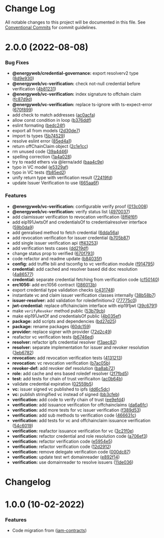 # Change Log

All notable changes to this project will be documented in this file.
See [Conventional Commits](https://conventionalcommits.org) for commit guidelines.

# 2.0.0 (2022-08-08)


### Bug Fixes

* **@energyweb/credential-governance:** export resolverv2 type ([8d9e930](https://github.com/energywebfoundation/ew-credentials/commit/8d9e9302788536509e9723d6fc6f71824d193724))
* **@energyweb/vc-verification:** check not-null credential before verification ([4b81231](https://github.com/energywebfoundation/ew-credentials/commit/4b81231fc0040cfd60d1c29a5fa356cb50ae8ec6))
* **@energyweb/vc-verification:** index signature to offchain claim ([fc87d9d](https://github.com/energywebfoundation/ew-credentials/commit/fc87d9d9030c40cbc50a03eeef4b0691eaeddd24))
* **@energyweb/vc-verification:** replace ts-ignore with ts-expect-error ([670f899](https://github.com/energywebfoundation/ew-credentials/commit/670f899fd00335185d67691b564592a7e0b07f00))
* add check to match addresses ([ac0acfa](https://github.com/energywebfoundation/ew-credentials/commit/ac0acfae80cff1b4501d5bd340229bc910553052))
* allow const condition in loop ([b376ddf](https://github.com/energywebfoundation/ew-credentials/commit/b376ddf1721e87f83de212a05d0ad84ac2995d2a))
* eslint formating ([bedc24f](https://github.com/energywebfoundation/ew-credentials/commit/bedc24fcccf7cb9eb3ca1fff695fee71a1f856ef))
* export all from models ([2d30de7](https://github.com/energywebfoundation/ew-credentials/commit/2d30de706b17079d708207e2fb941fc229c8a314))
* import ts types ([5b74529](https://github.com/energywebfoundation/ew-credentials/commit/5b74529e0ece38c7f85c3b0830a6a0c7ea63281b))
* resolve eslint error ([85ed4a1](https://github.com/energywebfoundation/ew-credentials/commit/85ed4a164092ec3ec337736f0d222e283c5e0b46))
* return offChainClaim object ([2c1e1cc](https://github.com/energywebfoundation/ew-credentials/commit/2c1e1ccebb9a357e2b674b687f1d3b91f2149985))
* rm unused code ([39a4d46](https://github.com/energywebfoundation/ew-credentials/commit/39a4d468b9442016c538cf3bc7fe2de4f98527c0))
* spelling correction ([1a4a028](https://github.com/energywebfoundation/ew-credentials/commit/1a4a0282db0d7ae1660b30830f5bfc4c6f0e1e8f))
* try to readd ethers via @lerna/add ([baa4c9e](https://github.com/energywebfoundation/ew-credentials/commit/baa4c9e5a96d502703675bd7718fa40d39838c98))
* typo in VC model ([e5329af](https://github.com/energywebfoundation/ew-credentials/commit/e5329af8e250bf236565d393f48cdd9cb24741fb))
* typo in VC tests ([fb85ed2](https://github.com/energywebfoundation/ew-credentials/commit/fb85ed247d44b8db874ab4efdd78e7b564285c4e))
* unify return type with verification result ([72419fd](https://github.com/energywebfoundation/ew-credentials/commit/72419fd0484ac1d2363045876e239becd7be4cda))
* update Issuer Verification to use ([665aa6f](https://github.com/energywebfoundation/ew-credentials/commit/665aa6f283021d2642c39e263e61ebc8be01b243))


### Features

* **@energyweb/vc-verification:** configurable verify proof ([013c008](https://github.com/energywebfoundation/ew-credentials/commit/013c008c31732cc9ae576f1731a2f62e6a145cd8))
* **@energyweb/vc-verification:** verify status list ([4970037](https://github.com/energywebfoundation/ew-credentials/commit/497003799e4a03531d9fb8e7c2715e034dee9b08))
* add claimissuer verification to revocation verification ([8ff4f6f](https://github.com/energywebfoundation/ew-credentials/commit/8ff4f6fad30533b3682337bfcb5d25f145636412))
* add eip191JwtsOf and credentialsOf to credentialresolver interface ([59b0da9](https://github.com/energywebfoundation/ew-credentials/commit/59b0da92b1f4f32c672f352c4a9c44530bdc3f41))
* add genralised method to fetch credential ([6dda56a](https://github.com/energywebfoundation/ew-credentials/commit/6dda56a5dde3f69e30ffb07324de95d816bbf0e7))
* add revocation verification for issuer credential ([b705b87](https://github.com/energywebfoundation/ew-credentials/commit/b705b874d8462856d49312a1e56dcaf42ce5f86b))
* add single issuer verification api ([ff43253](https://github.com/energywebfoundation/ew-credentials/commit/ff4325370c72eafb5a4dc4f2079c6e420f38327f))
* add verification tests cases ([dd219df](https://github.com/energywebfoundation/ew-credentials/commit/dd219df0db605b455bb9883a402a5224591c5fd5))
* change status prop to verified ([670f793](https://github.com/energywebfoundation/ew-credentials/commit/670f793308dd5100d1e3886c795034aa9c10543b))
* code refactor and readme update ([b84035f](https://github.com/energywebfoundation/ew-credentials/commit/b84035f8dbb534a133d51e451993878f5e1e5944))
* **config:** add truffle bili and tsconfig to vc verification module ([f914795](https://github.com/energywebfoundation/ew-credentials/commit/f9147954f82ff793eef698d5e37b002258592a44))
* **credential:** add cached and resolver based did doc resolution ([4a86577](https://github.com/energywebfoundation/ew-credentials/commit/4a86577b8c2c499f8fc26c60a2ed733e15b01f6d))
* **credential:** separate credential fetching from verification code ([cf50140](https://github.com/energywebfoundation/ew-credentials/commit/cf50140c901ecac0b5a04b93a8b63e84b77058d8))
* **erc1056:** add erc1056 contract ([086013b](https://github.com/energywebfoundation/ew-credentials/commit/086013b18c9b9b85711318a63db5071beeeb931d))
* export credential type validation checks ([c431748](https://github.com/energywebfoundation/ew-credentials/commit/c431748169a0401c9e57dc20c1aba53e7c1f8ca7))
* instantiate vc and claim issuer verification classes internally ([38b58b7](https://github.com/energywebfoundation/ew-credentials/commit/38b58b7ac94693dc3f19a137e52bc0fd2cba96fe))
* **issuer-resolver:** add validation for roledefinitionv2 ([77775c0](https://github.com/energywebfoundation/ew-credentials/commit/77775c0b7650a13eb7b7ee178fa80d38a0829f91))
* **jwt-credential:** replace offchainclaim interface with eip191jwt ([39c6791](https://github.com/energywebfoundation/ew-credentials/commit/39c6791fc1c71c5ea2555c22fbef0afd11b6639f))
* make `verifyRevoker` method public ([53b79cb](https://github.com/energywebfoundation/ew-credentials/commit/53b79cb89f38b1ad5a5160af73785c607862564e))
* make eip191JwtOf and credentialsOf public ([4b035ef](https://github.com/energywebfoundation/ew-credentials/commit/4b035ef78f83b46d9f4c56ec96364d7c33aa05fb))
* **package:** add scripts and dependencies ([bd27d25](https://github.com/energywebfoundation/ew-credentials/commit/bd27d25fb92cac0f7f22afbe1d255207146c29c3))
* **package:** rename packages ([60dc159](https://github.com/energywebfoundation/ew-credentials/commit/60dc159f84f27b2ca933c0fbabe1d6890e15dc7b))
* **provider:** replace signer with provider ([72d2c49](https://github.com/energywebfoundation/ew-credentials/commit/72d2c490c9e65606523c1ff329bdf4b965ad6815))
* reafactor vc verification tests ([b6746ed](https://github.com/energywebfoundation/ew-credentials/commit/b6746ed8680c05976b0a9e7c622c69ac18177851))
* **resolver:** refactor ipfs credential resolver ([f3aec82](https://github.com/energywebfoundation/ew-credentials/commit/f3aec826e2f7dde063624671cb99a026f94d2f9e))
* **resolver:** separate implementation for issuer and revoker resolution ([3eb6782](https://github.com/energywebfoundation/ew-credentials/commit/3eb6782c3a4caf5ac6654c92d9207f6b4310dc40))
* **revocation:** add revocation verification tests ([4131213](https://github.com/energywebfoundation/ew-credentials/commit/4131213583aaaff30949c0cac460efac4c10d3af))
* **revocation:** vc revocation verification ([b7ac05b](https://github.com/energywebfoundation/ew-credentials/commit/b7ac05ba10bf17f7b2a0b9e4075893bbc43dbb7c))
* **revoker-def:** add revoker def resolution ([ba8ab72](https://github.com/energywebfoundation/ew-credentials/commit/ba8ab7211857de9dd37552ceb1861ade34bc9834))
* **role:** add cache and ens based roledef resolver ([2f7fbd5](https://github.com/energywebfoundation/ew-credentials/commit/2f7fbd5b91e382859842b76a11c7523894de2d29))
* **test:** add tests for chain of trust verificaiton ([ac0b64b](https://github.com/energywebfoundation/ew-credentials/commit/ac0b64bb8d46cb4e148c328b830dd802d374e8f6))
* validate credential expiration ([02559b5](https://github.com/energywebfoundation/ew-credentials/commit/02559b5119d08aa783b2b5e6abd97b289eee9679))
* **vc:** issuer signed vc published to ipfs ([dd6c5dc](https://github.com/energywebfoundation/ew-credentials/commit/dd6c5dce0906f80dc143aefd1a854349af30139a))
* **vc:** publish stringified vc instead of signed ([bb3cfeb](https://github.com/energywebfoundation/ew-credentials/commit/bb3cfeb6b76d3e49c042326fd14300d2ad5d1769))
* **verification:** add code to verify chain of trust ([ee9efd4](https://github.com/energywebfoundation/ew-credentials/commit/ee9efd4a5aae856d1afa0f9f68702577a5387661))
* **verification:** add issuance verification for offchainclaims ([da6a6fc](https://github.com/energywebfoundation/ew-credentials/commit/da6a6fc06c2dcebd0953318f37afafbfde5e99b4))
* **verification:** add more tests for vc issuer verification ([f389d53](https://github.com/energywebfoundation/ew-credentials/commit/f389d53b73c264f13d68f076bc385575d74e3d3a))
* **verification:** add sub methods to verification code ([466631c](https://github.com/energywebfoundation/ew-credentials/commit/466631c6e3cf298c1e84bd992aadd8c974d71075))
* **verification:** add tests for vc and offchainclaim issuance verification ([54c6019](https://github.com/energywebfoundation/ew-credentials/commit/54c60194b9ae3c61556b4ced4c03d31b6a5005d1))
* **verification:** reafactor issuance verification for vc ([3c21f0e](https://github.com/energywebfoundation/ew-credentials/commit/3c21f0e265e84ddc9164903bb7812bf0c3f58b4e))
* **verification:** refactor credential and role resolution code ([a706ef3](https://github.com/energywebfoundation/ew-credentials/commit/a706ef3939375571f5a9e5bf5fbdcf7a0f065232))
* **verification:** refactor verification code ([e5954e5](https://github.com/energywebfoundation/ew-credentials/commit/e5954e51438854db8cdfb2e78543820abfbd42cf))
* **verification:** refactor verification code ([12d2912](https://github.com/energywebfoundation/ew-credentials/commit/12d2912c0dc9d88a9b489236515bc28d28c89452))
* **verification:** remove delegate verification code ([000dc87](https://github.com/energywebfoundation/ew-credentials/commit/000dc87e30480daaf7f06b9ff4de8ab28bbe5bc8))
* **verification:** update test wrt domainreader ([e892f14](https://github.com/energywebfoundation/ew-credentials/commit/e892f1414dfddc9cd3fbe4560e32dcd97bc3bb7a))
* **verification:** use domainreader to resolve issuers ([11de036](https://github.com/energywebfoundation/ew-credentials/commit/11de036ecbdca2a45db4f2d1062e4a5ab4a5a540))





# Changelog

# 1.0.0 (10-02-2022)

### Features

* Code migration from ([iam-contracts](https://github.com/energywebfoundation/iam-contracts))

